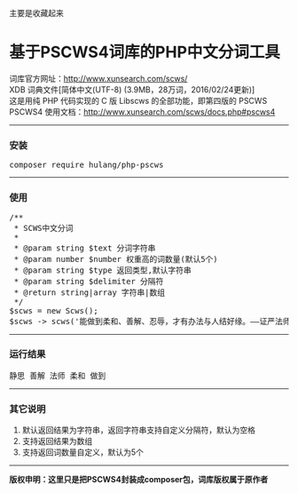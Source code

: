 主要是收藏起来
# 基于PSCWS4词库的PHP中文分词工具
词库官方网址：http://www.xunsearch.com/scws/<br>
XDB 词典文件[简体中文(UTF-8) (3.9MB，28万词，2016/02/24更新)] <br>
这是用纯 PHP 代码实现的 C 版 Libscws 的全部功能，即第四版的 PSCWS<br>
PSCWS4 使用文档：http://www.xunsearch.com/scws/docs.php#pscws4<br>
<hr>
<h3>安装</h3>
<pre>composer require hulang/php-pscws</pre>
<hr>
<h3>使用</h3>
<pre>
/**
 * SCWS中文分词
 *
 * @param string $text 分词字符串
 * @param number $number 权重高的词数量(默认5个)
 * @param string $type 返回类型,默认字符串
 * @param string $delimiter 分隔符
 * @return string|array 字符串|数组
 */
$scws = new Scws();
$scws -> scws('能做到柔和、善解、忍辱，才有办法与人结好缘。——证严法师《静思语》');
</pre>
<hr>
<h3>运行结果</h3>
<pre>
静思 善解 法师 柔和 做到
</pre>
<hr>
<h3>其它说明</h3>
<ol>
  <li>默认返回结果为字符串，返回字符串支持自定义分隔符，默认为空格</li>
  <li>支持返回结果为数组</li>
  <li>支持返回词数量自定义，默认为5个</li>
</ol>
<hr>
<p><strong>版权申明：这里只是把PSCWS4封装成composer包，词库版权属于原作者</strong></p>
